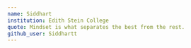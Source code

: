 ```yaml
---
name: Siddhart
institution: Edith Stein College
quote: Mindset is what separates the best from the rest.
github_user: Siddhartt
---
```

